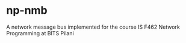 # np-nmb
A network message bus implemented for the course IS F462 Network Programming at BITS Pilani
